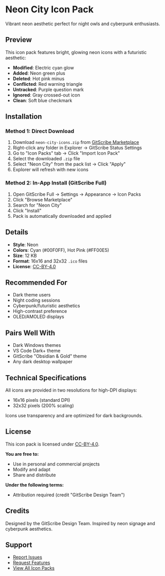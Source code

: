 # Neon City Icon Pack

Vibrant neon aesthetic perfect for night owls and cyberpunk enthusiasts.

## Preview

This icon pack features bright, glowing neon icons with a futuristic aesthetic:

- **Modified**: Electric cyan glow
- **Added**: Neon green plus
- **Deleted**: Hot pink minus
- **Conflicted**: Red warning triangle
- **Untracked**: Purple question mark
- **Ignored**: Gray crossed-out icon
- **Clean**: Soft blue checkmark

## Installation

### Method 1: Direct Download

1. Download `neon-city-icons.zip` from [GitScribe Marketplace](https://gitscribe.dev/marketplace/icon-packs/neon-city)
2. Right-click any folder in Explorer → GitScribe Status Settings
3. Go to "Icon Packs" tab → Click "Import Icon Pack"
4. Select the downloaded `.zip` file
5. Select "Neon City" from the pack list → Click "Apply"
6. Explorer will refresh with new icons

### Method 2: In-App Install (GitScribe Full)

1. Open GitScribe Full → Settings → Appearance → Icon Packs
2. Click "Browse Marketplace"
3. Search for "Neon City"
4. Click "Install"
5. Pack is automatically downloaded and applied

## Details

- **Style**: Neon
- **Colors**: Cyan (#00F0FF), Hot Pink (#FF00E5)
- **Size**: 12 KB
- **Format**: 16x16 and 32x32 `.ico` files
- **License**: [CC-BY-4.0](https://creativecommons.org/licenses/by/4.0/)

## Recommended For

- Dark theme users
- Night coding sessions
- Cyberpunk/futuristic aesthetics
- High-contrast preference
- OLED/AMOLED displays

## Pairs Well With

- Dark Windows themes
- VS Code Dark+ theme
- GitScribe "Obsidian & Gold" theme
- Any dark desktop wallpaper

## Technical Specifications

All icons are provided in two resolutions for high-DPI displays:
- 16x16 pixels (standard DPI)
- 32x32 pixels (200% scaling)

Icons use transparency and are optimized for dark backgrounds.

## License

This icon pack is licensed under [CC-BY-4.0](https://creativecommons.org/licenses/by/4.0/).

**You are free to:**
- Use in personal and commercial projects
- Modify and adapt
- Share and distribute

**Under the following terms:**
- Attribution required (credit "GitScribe Design Team")

## Credits

Designed by the GitScribe Design Team.
Inspired by neon signage and cyberpunk aesthetics.

## Support

- [Report Issues](https://github.com/gitscribe/icon-packs/issues)
- [Request Features](https://github.com/gitscribe/icon-packs/discussions)
- [View All Icon Packs](https://gitscribe.dev/marketplace/icon-packs)

